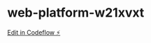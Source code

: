 # web-platform-w21xvxt

[Edit in Codeflow ⚡️](https://stackblitz.com/~/github.com/611255008/web-platform-w21xvxt)